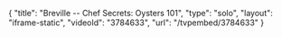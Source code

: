 {
    "title": "Breville -- Chef Secrets: Oysters 101",
    "type": "solo",
    "layout": "iframe-static",
    "videoId": "3784633",
    "url": "\/tvpembed\/3784633"
}